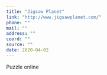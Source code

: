 ```yaml
---
title: "Jigsaw Planet"
link: "http://www.jigsawplanet.com/"
phone: ""
mail: ""
address: ""
coord: ""
source: ""
date: 2020-04-02
---
```


Puzzle online
